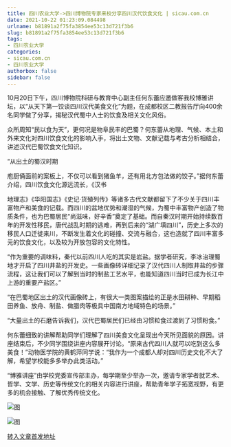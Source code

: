 ```yaml
---
title: 四川农业大学->四川博物院专家来校分享四川汉代饮食文化 | sicau.com.cn
date: 2021-10-22 01:23:09.084498
urlname: b81891a2f75fa3854ee53c13d721f3b6
slug: b81891a2f75fa3854ee53c13d721f3b6
tags: 
- 四川农业大学
categories:
- sicau.com.cn
- 四川农业大学
authorbox: false
sidebar: false
---
```

10月20日下午，四川博物院科研与教育中心副主任何东蕾应邀做客我校博雅讲坛，以“从天下第一饺谈四川汉代美食文化”为题，在成都校区二教报告厅向400余名同学做了分享，揭秘汉代蜀中人士的饮食及相关文化风俗。

众所周知“民以食为天”，更何况是物阜民丰的巴蜀？何东蕾从地理、气候、本土和外来文化对四川饮食文化的影响入手，将出土文物、文献记载与考古分析相结合，讲述汉代巴蜀饮食文化知识。

“从出土的蜀汉时期
<!--more-->
庖厨俑面前的案板上，不仅可以看到猪鱼羊，还有用北方包法做的饺子。”据何东蕾介绍，四川饮食文化源远流长，《汉书

地理志》《华阳国志》《史记·货殖列传》等诸多古代文献都留下了不少关于四川丰富物产和美食的记载。而四川的盆地优势和潮湿的气候，为蜀中丰富物产创造了物质条件，也为巴蜀居民“尚滋味，好辛香”奠定了基础。而自秦汉时期开始持续数百年的开发性移民，唐代战乱时期的逃难，再到后来的“湖广填四川”，历史上多次的移民人口迁徙来川，不断发生着文化的碰撞、交流与融合，这也造就了四川丰富多元的饮食文化，以及较为开放包容的文化特性。

“作为重要的调味料，秦代以前四川人吃的其实是岩盐。据学者研究，李冰治理蜀地才开启了四川井盐的开发史。一些画像砖详细记录了汉代四川人制取井盐的步骤流程，这让我们可以了解到当时的制盐工艺水平，也能知道四川当时已成为长江中上游的重要产盐区。”

“在巴蜀地区出土的汉代画像砖上，有很大一类图案描绘的正是水田耕种、早期稻田养鱼、放舟、制盐、做腊肉等极具中国南方地域特色的场景。”

“大量出土的石磨告诉我们，汉代巴蜀居民们已经由习惯粒食过渡到了习惯粉食。”

何东蕾细致的讲解帮助同学们理解了四川美食文化呈现出今天所见面貌的原因。讲座结束后，不少同学围绕讲座内容展开讨论。“原来古代四川人就可以吃到这么多美食！”动物医学院的黄鹤萍同学说：“我作为一个成都人却对四川历史文化不大了解，希望学校能多多举办此类活动。”

“博雅讲座”由学校党委宣传部主办，每学期至少举办一次，邀请专家学者就艺术、哲学、文学、历史等传统文化的相关内容进行讲座，帮助青年学子拓宽视野，有更多的机会接触、了解优秀传统文化。

![图](https://news.sicau.edu.cn/__local/B/CE/45/546641B7258349A2A37FF3AAD62_4BF89BD4_12DA0.jpg)

![图](https://news.sicau.edu.cn/__local/B/90/26/EB9D1A05C75FA08ED7B4B50BA14_2C4E3779_16F52.jpg)

[转入文章首发地址](https://news.sicau.edu.cn/info/1078/65043.htm)